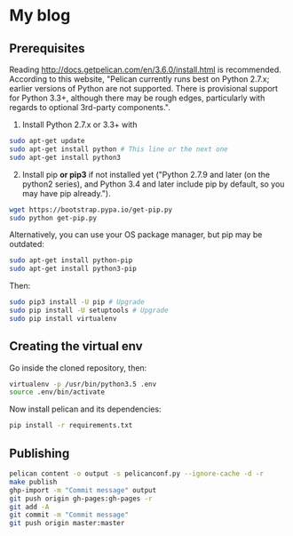 # My blog

## Prerequisites

Reading http://docs.getpelican.com/en/3.6.0/install.html is recommended. According to this website, "Pelican currently runs best on Python 2.7.x; earlier versions of Python are not supported. There is provisional support for Python 3.3+, although there may be rough edges, particularly with regards to optional 3rd-party components.".

1. Install Python 2.7.x or 3.3+ with
```bash
sudo apt-get update
sudo apt-get install python # This line or the next one
sudo apt-get install python3
```
2. Install pip **or pip3** if not installed yet ("Python 2.7.9 and later (on the python2 series), and Python 3.4 and later include pip by default, so you may have pip already.").
```bash
wget https://bootstrap.pypa.io/get-pip.py
sudo python get-pip.py
```

Alternatively, you can use your OS package manager, but pip may be outdated:
```bash
sudo apt-get install python-pip
sudo apt-get install python3-pip
```

Then:
```bash
sudo pip3 install -U pip # Upgrade
sudo pip install -U setuptools # Upgrade
sudo pip install virtualenv
```

## Creating the virtual env

Go inside the cloned repository, then:
```bash
virtualenv -p /usr/bin/python3.5 .env
source .env/bin/activate
```

Now install pelican and its dependencies:
```bash
pip install -r requirements.txt
```

## Publishing

```bash
pelican content -o output -s pelicanconf.py --ignore-cache -d -r
make publish
ghp-import -m "Commit message" output
git push origin gh-pages:gh-pages -r
git add -A
git commit -m "Commit message"
git push origin master:master
```
